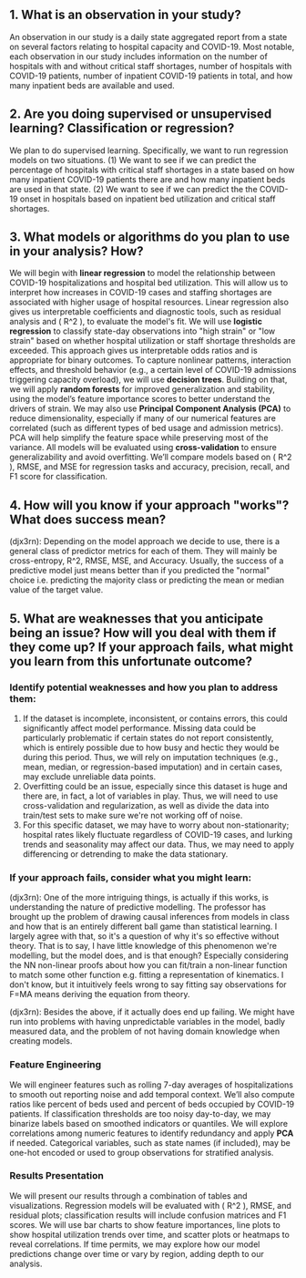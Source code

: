 ## 1. What is an observation in your study?
An observation in our study is a daily state aggregated report from a state on several factors relating to hospital capacity and COVID-19. Most notable, each observation in our study includes information on the number of hospitals with and without critical staff shortages, number of hospitals with COVID-19 patients, number of inpatient COVID-19 patients in total, and how many inpatient beds are available and used. 

## 2. Are you doing supervised or unsupervised learning? Classification or regression?
We plan to do supervised learning. Specifically, we want to run regression models on two situations. (1) We want to see if we can predict the percentage of hospitals with critical staff shortages in a state based on how many inpatient COVID-19 patients there are and how many inpatient beds are used in that state. (2) We want to see if we can predict the the COVID-19 onset in hospitals based on inpatient bed utilization and critical staff shortages. 

## 3. What models or algorithms do you plan to use in your analysis? How?
We will begin with **linear regression** to model the relationship between COVID-19 hospitalizations and hospital bed utilization. This will allow us to interpret how increases in COVID-19 cases and staffing shortages are associated with higher usage of hospital resources. Linear regression also gives us interpretable coefficients and diagnostic tools, such as residual analysis and \( R^2 \), to evaluate the model's fit.
We will use **logistic regression** to classify state-day observations into "high strain" or "low strain" based on whether hospital utilization or staff shortage thresholds are exceeded. This approach gives us interpretable odds ratios and is appropriate for binary outcomes.
To capture nonlinear patterns, interaction effects, and threshold behavior (e.g., a certain level of COVID-19 admissions triggering capacity overload), we will use **decision trees**. Building on that, we will apply **random forests** for improved generalization and stability, using the model’s feature importance scores to better understand the drivers of strain.
We may also use **Principal Component Analysis (PCA)** to reduce dimensionality, especially if many of our numerical features are correlated (such as different types of bed usage and admission metrics). PCA will help simplify the feature space while preserving most of the variance.
All models will be evaluated using **cross-validation** to ensure generalizability and avoid overfitting. We’ll compare models based on \( R^2 \), RMSE, and MSE for regression tasks and accuracy, precision, recall, and F1 score for classification.

## 4. How will you know if your approach "works"? What does success mean?

(djx3rn): Depending on the model approach we decide to use, there is a general class of predictor metrics for each of them. They will mainly be cross-entropy, R^2, RMSE, MSE, and Accuracy. Usually, the success of a predictive model just means better than if you predicted the "normal" choice i.e. predicting the majority class or predicting the mean or median value of the target value.

## 5. What are weaknesses that you anticipate being an issue? How will you deal with them if they come up? If your approach fails, what might you learn from this unfortunate outcome?

### Identify potential weaknesses and how you plan to address them:
1. If the dataset is incomplete, inconsistent, or contains errors, this could significantly affect model performance. Missing data could be particularly problematic if certain states do not report consistently, which is entirely possible due to how busy and hectic they would be during this period. Thus, we will rely on imputation techniques (e.g., mean, median, or regression-based imputation) and in certain cases, may exclude unreliable data points. 
2. Overfitting could be an issue, especially since this dataset is huge and there are, in fact, a lot of variables in play. Thus, we will need to use cross-validation and regularization, as well as divide the data into train/test sets to make sure we're not working off of noise.
3. For this specific dataset, we may have to worry about non-stationarity; hospital rates likely fluctuate regardless of COVID-19 cases, and lurking trends and seasonality may affect our data. Thus, we may need to apply differencing or detrending to make the data stationary. 

### If your approach fails, consider what you might learn:

(djx3rn): One of the more intriguing things, is actually if this works, is understanding the nature of predictive modelling. The professor has brought up the problem of drawing causal inferences from models in class and how that is an entirely different ball game than statistical learning. I largely agree with that, so it's a question of why it's so effective without theory. That is to say, I have little knowledge of this phenomenon we're modelling, but the model does, and is that enough? Especially considering the NN non-linear proofs about how you can fit/train a non-linear function to match some other function e.g. fitting a representation of kinematics. I don't know, but it intuitively feels wrong to say fitting say observations for F=MA means deriving the equation from theory.

(djx3rn): Besides the above, if it actually does end up failing. We might have run into problems with having unpredictable variables in the model, badly measured data, and the problem of not having domain knowledge when creating models.

### Feature Engineering
We will engineer features such as rolling 7-day averages of hospitalizations to smooth out reporting noise and add temporal context. We’ll also compute ratios like percent of beds used and percent of beds occupied by COVID-19 patients. If classification thresholds are too noisy day-to-day, we may binarize labels based on smoothed indicators or quantiles.
We will explore correlations among numeric features to identify redundancy and apply **PCA** if needed. Categorical variables, such as state names (if included), may be one-hot encoded or used to group observations for stratified analysis.

### Results Presentation

We will present our results through a combination of tables and visualizations. Regression models will be evaluated with \( R^2 \), RMSE, and residual plots; classification results will include confusion matrices and F1 scores. We will use bar charts to show feature importances, line plots to show hospital utilization trends over time, and scatter plots or heatmaps to reveal correlations. If time permits, we may explore how our model predictions change over time or vary by region, adding depth to our analysis.

